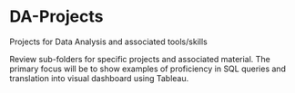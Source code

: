 # DA-Projects
Projects for Data Analysis and associated tools/skills

Review sub-folders for specific projects and associated material.
The primary focus will be to show examples of proficiency in SQL queries and translation into visual dashboard using Tableau.
